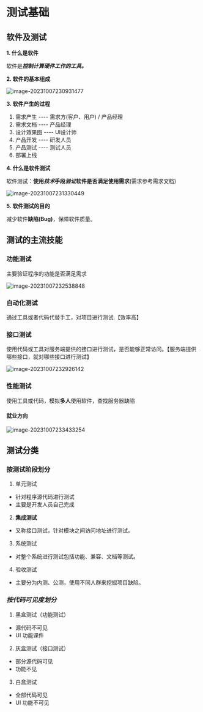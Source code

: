 # 测试基础

## 软件及测试

**1. 什么是软件**

软件是***控制计算硬件工作的工具。***



**2. 软件的基本组成**

![image-20231007230931477](https://gitee.com/luying61/note-pic/raw/master/picture/image-20231007230931477.png)



**3. 软件产生的过程**

1. 需求产生 ---- 需求方(客户、用户) / 产品经理
2. 需求文档 ---- 产品经理
3. 设计效果图 ---- UI设计师
4. 产品开发 ---- 研发人员
5. 产品测试 ---- 测试人员
6. 部署上线



**4. 什么是软件测试**

软件测试：**使用*技术*手段*验证*软件是否满足使用需求**(需求参考需求文档)

![image-20231007231330449](https://gitee.com/luying61/note-pic/raw/master/picture/image-20231007231330449.png)



**5. 软件测试的目的**

减少软件**缺陷(Bug)**，保障软件质量。



## 测试的主流技能

### 功能测试

主要验证程序的功能是否满足需求

![image-20231007232538848](https://gitee.com/luying61/note-pic/raw/master/picture/image-20231007232538848.png)

### 自动化测试

通过工具或者代码代替手工，对项目进行测试.【效率高】

### 接口测试

使用代码或工具对服务端提供的接口进行测试，是否能够正常访问。【服务端提供哪些接口，就对哪些接口进行测试】

![image-20231007232926142](https://gitee.com/luying61/note-pic/raw/master/picture/image-20231007232926142.png)

### 性能测试

使用工具或代码，模拟**多人**使用软件，查找服务器缺陷



#### 就业方向

![image-20231007233433254](https://gitee.com/luying61/note-pic/raw/master/picture/image-20231007233433254.png)



## 测试分类

### 按测试阶段划分

1. 单元测试

- 针对程序源代码进行测试
- 主要是开发人员自己完成

2. **集成测试**

- 又称接口测试，针对模块之间访问地址进行测试。

3. 系统测试

- 对整个系统进行测试包括功能、兼容、文档等测试。

4. 验收测试

- 主要分为内测、公测，使用不同人群来挖掘项目缺陷。

### *按代码可见度划分*

1. 黑盒测试（功能测试）

- 源代码不可见
- UI 功能课件

2. 灰盒测试（接口测试）

- 部分源代码可见
- 功能不见

3. 白盒测试

- 全部代码可见
- UI 功能不可见